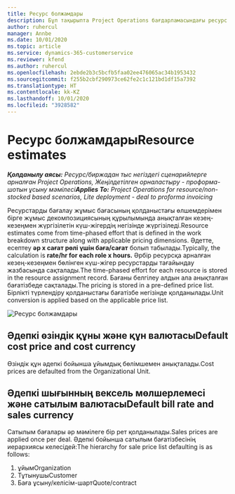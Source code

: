 ```yaml
---
title: Ресурс болжамдары
description: Бұл тақырыпта Project Operations бағдарламасындағы ресурс бағалауларының есептелу жолы туралы ақпарат берілген.
author: ruhercul
manager: Annbe
ms.date: 10/01/2020
ms.topic: article
ms.service: dynamics-365-customerservice
ms.reviewer: kfend
ms.author: ruhercul
ms.openlocfilehash: 2ebde2b3c5bcfb5faa02ee476065ac34b1953432
ms.sourcegitcommit: f255b2cbf290973ce62fe2c1c121bd1df15a7392
ms.translationtype: HT
ms.contentlocale: kk-KZ
ms.lasthandoff: 10/01/2020
ms.locfileid: "3928582"
---
```

# <a name="resource-estimates"></a><span data-ttu-id="a2ecf-103">Ресурс болжамдары</span><span class="sxs-lookup"><span data-stu-id="a2ecf-103">Resource estimates</span></span>

<span data-ttu-id="a2ecf-104">_**Қолданылу аясы:** Ресурс/биржадан тыс негіздегі сценарийлерге арналған Project Operations, Жеңілдетілген орналастыру - проформа-шотын ұсыну мәмілесі_</span><span class="sxs-lookup"><span data-stu-id="a2ecf-104">_**Applies To:** Project Operations for resource/non-stocked based scenarios, Lite deployment - deal to proforma invoicing_</span></span>

<span data-ttu-id="a2ecf-105">Ресурстарды бағалау жұмыс бағасының қолданыстағы өлшемдерімен бірге жұмыс декомпозициясының құрылымында анықталған кезең-кезеңмен жүргізілетін күш-жігердің негізінде жүргізіледі.</span><span class="sxs-lookup"><span data-stu-id="a2ecf-105">Resource estimates come from time-phased effort that is defined in the work breakdown structure along with applicable pricing dimensions.</span></span> <span data-ttu-id="a2ecf-106">Әдетте, есептеу **әр x сағат рөлі үшін баға/сағат** болып табылады.</span><span class="sxs-lookup"><span data-stu-id="a2ecf-106">Typically, the calculation is **rate/hr for each role x hours.**</span></span> <span data-ttu-id="a2ecf-107">Әрбір ресурсқа арналған кезең-кезеңмен бөлінген күш-жігер ресурстарды тағайындау жазбасында сақталады.</span><span class="sxs-lookup"><span data-stu-id="a2ecf-107">The time-phased effort for each resource is stored in the resource assignment record.</span></span> <span data-ttu-id="a2ecf-108">Бағаны белгілеу алдын ала анықталған бағатізбеде сақталады.</span><span class="sxs-lookup"><span data-stu-id="a2ecf-108">The pricing is stored in a pre-defined price list.</span></span> <span data-ttu-id="a2ecf-109">Бірлікті түрлендіру қолданыстағы бағатізбе негізінде қолданылады.</span><span class="sxs-lookup"><span data-stu-id="a2ecf-109">Unit conversion is applied based on the applicable price list.</span></span>

![Ресурс болжамдары](./media/navigation12.png)

## <a name="default-cost-price-and-cost-currency"></a><span data-ttu-id="a2ecf-111">Әдепкі өзіндік құны және құн валютасы</span><span class="sxs-lookup"><span data-stu-id="a2ecf-111">Default cost price and cost currency</span></span>

<span data-ttu-id="a2ecf-112">Өзіндік құн әдепкі бойынша ұйымдық бөлімшемен анықталады.</span><span class="sxs-lookup"><span data-stu-id="a2ecf-112">Cost prices are defaulted from the Organizational Unit.</span></span>

## <a name="default-bill-rate-and-sales-currency"></a><span data-ttu-id="a2ecf-113">Әдепкі шығынның вексель мөлшерлемесі және сатылым валютасы</span><span class="sxs-lookup"><span data-stu-id="a2ecf-113">Default bill rate and sales currency</span></span>

<span data-ttu-id="a2ecf-114">Сатылым бағалары әр мәмілеге бір рет қолданылады.</span><span class="sxs-lookup"><span data-stu-id="a2ecf-114">Sales prices are applied once per deal.</span></span> <span data-ttu-id="a2ecf-115">Әдепкі бойынша сатылым бағатізбесінің иерархиясы келесідей:</span><span class="sxs-lookup"><span data-stu-id="a2ecf-115">The hierarchy for sale price list defaulting is as follows:</span></span>

1. <span data-ttu-id="a2ecf-116">ұйым</span><span class="sxs-lookup"><span data-stu-id="a2ecf-116">Organization</span></span>
2. <span data-ttu-id="a2ecf-117">Тұтынушы</span><span class="sxs-lookup"><span data-stu-id="a2ecf-117">Customer</span></span>
3. <span data-ttu-id="a2ecf-118">Баға ұсыну/келісім-шарт</span><span class="sxs-lookup"><span data-stu-id="a2ecf-118">Quote/contract</span></span>
